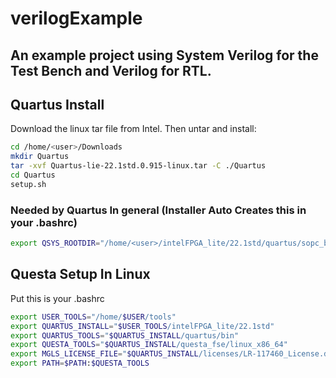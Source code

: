 # verilogExample
An example project using System Verilog for the Test Bench and Verilog for RTL.
---
## Quartus Install
Download the linux tar file from Intel.
Then untar and install:
```bash
cd /home/<user>/Downloads
mkdir Quartus
tar -xvf Quartus-lie-22.1std.0.915-linux.tar -C ./Quartus
cd Quartus
setup.sh
```
### Needed by Quartus In general (Installer Auto Creates this in your .bashrc)
```bash
export QSYS_ROOTDIR="/home/<user>/intelFPGA_lite/22.1std/quartus/sopc_builder/bin"
```
## Questa Setup In Linux
Put this is your .bashrc
```bash
export USER_TOOLS="/home/$USER/tools"
export QUARTUS_INSTALL="$USER_TOOLS/intelFPGA_lite/22.1std"
export QUARTUS_TOOLS="$QUARTUS_INSTALL/quartus/bin"
export QUESTA_TOOLS="$QUARTUS_INSTALL/questa_fse/linux_x86_64"
export MGLS_LICENSE_FILE="$QUARTUS_INSTALL/licenses/LR-117460_License.dat"
export PATH=$PATH:$QUESTA_TOOLS
```

